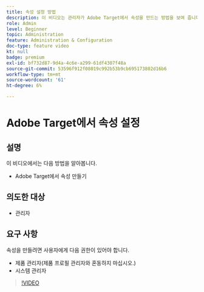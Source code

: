 ```yaml
---
title: 속성 설정 방법
description: 이 비디오는 관리자가 Adobe Target에서 속성을 만드는 방법을 보여 줍니다.
role: Admin
level: Beginner
topic: Administration
feature: Administration & Configuration
doc-type: feature video
kt: null
badge: premium
exl-id: bf732d87-9d4a-4c6e-a299-61df4307f48a
source-git-commit: 53596f912f08019c992b53b9cb695173802d16b6
workflow-type: tm+mt
source-wordcount: '61'
ht-degree: 6%

---
```


# Adobe Target에서 속성 설정

## 설명

이 비디오에서는 다음 방법을 알아봅니다.

* Adobe Target에서 속성 만들기

## 의도한 대상

* 관리자

## 요구 사항

속성을 만들려면 사용자에게 다음 권한이 있어야 합니다.

* 제품 관리자(제품 프로필 관리자와 혼동하지 마십시오.)
* 시스템 관리자

>[!VIDEO](https://video.tv.adobe.com/v/18990/?quality=12)
